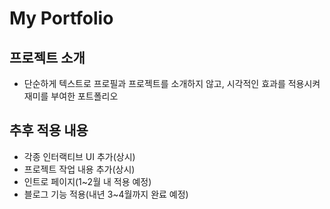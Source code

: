 # My Portfolio

## 프로젝트 소개

- 단순하게 텍스트로 프로필과 프로젝트를 소개하지 않고, 시각적인 효과를 적용시켜 재미를 부여한 포트폴리오

## 추후 적용 내용

- 각종 인터랙티브 UI 추가(상시)
- 프로젝트 작업 내용 추가(상시)
- 인트로 페이지(1~2월 내 적용 예정)
- 블로그 기능 적용(내년 3~4월까지 완료 예정)
